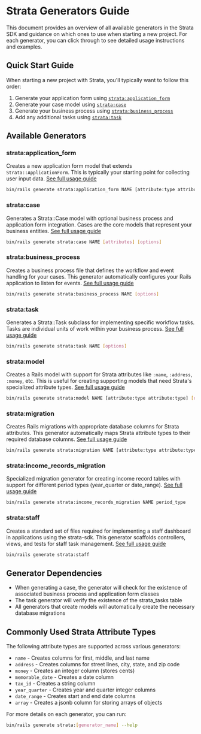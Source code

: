 # Strata Generators Guide

This document provides an overview of all available generators in the Strata SDK and guidance on which ones to use when starting a new project. For each generator, you can click through to see detailed usage instructions and examples.

## Quick Start Guide

When starting a new project with Strata, you'll typically want to follow this order:

1. Generate your application form using [`strata:application_form`](../lib/generators/strata/application_form/USAGE)
2. Generate your case model using [`strata:case`](../lib/generators/strata/case/USAGE)
3. Generate your business process using [`strata:business_process`](../lib/generators/strata/business_process/USAGE)
4. Add any additional tasks using [`strata:task`](../lib/generators/strata/task/USAGE)

## Available Generators

### strata:application_form

Creates a new application form model that extends `Strata::ApplicationForm`. This is typically your starting point for collecting user input data. [See full usage guide](../lib/generators/strata/application_form/USAGE)

```bash
bin/rails generate strata:application_form NAME [attribute:type attribute:type] [options]
```

### strata:case

Generates a Strata::Case model with optional business process and application form integration. Cases are the core models that represent your business entities. [See full usage guide](../lib/generators/strata/case/USAGE)

```bash
bin/rails generate strata:case NAME [attributes] [options]
```

### strata:business_process

Creates a business process file that defines the workflow and event handling for your cases. This generator automatically configures your Rails application to listen for events. [See full usage guide](../lib/generators/strata/business_process/USAGE)

```bash
bin/rails generate strata:business_process NAME [options]
```

### strata:task

Generates a Strata::Task subclass for implementing specific workflow tasks. Tasks are individual units of work within your business process. [See full usage guide](../lib/generators/strata/task/USAGE)

```bash
bin/rails generate strata:task NAME [options]
```

### strata:model

Creates a Rails model with support for Strata attributes like `:name`, `:address`, `:money`, etc. This is useful for creating supporting models that need Strata's specialized attribute types. [See full usage guide](../lib/generators/strata/model/USAGE)

```bash
bin/rails generate strata:model NAME [attribute:type attribute:type] [options]
```

### strata:migration

Creates Rails migrations with appropriate database columns for Strata attributes. This generator automatically maps Strata attribute types to their required database columns. [See full usage guide](../lib/generators/strata/migration/USAGE)

```bash
bin/rails generate strata:migration NAME [attribute:type attribute:type] [options]
```

### strata:income_records_migration

Specialized migration generator for creating income record tables with support for different period types (year_quarter or date_range). [See full usage guide](../lib/generators/strata/income_records_migration/USAGE)

```bash
bin/rails generate strata:income_records_migration NAME period_type
```

### strata:staff

Creates a standard set of files required for implementing a staff dashboard in applications using the strata-sdk. This generator scaffolds controllers, views, and tests for staff task management. [See full usage guide](../lib/generators/strata/staff/USAGE)

```bash
bin/rails generate strata:staff
```

## Generator Dependencies

- When generating a case, the generator will check for the existence of associated business process and application form classes
- The task generator will verify the existence of the strata_tasks table
- All generators that create models will automatically create the necessary database migrations

## Commonly Used Strata Attribute Types

The following attribute types are supported across various generators:

- `name` - Creates columns for first, middle, and last name
- `address` - Creates columns for street lines, city, state, and zip code
- `money` - Creates an integer column (stores cents)
- `memorable_date` - Creates a date column
- `tax_id` - Creates a string column
- `year_quarter` - Creates year and quarter integer columns
- `date_range` - Creates start and end date columns
- `array` - Creates a jsonb column for storing arrays of objects

For more details on each generator, you can run:

```bash
bin/rails generate strata:[generator_name] --help
```
